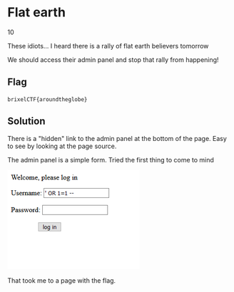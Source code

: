#  Flat earth
10

These idiots... I heard there is a rally of flat earth believers tomorrow

We should access their admin panel and stop that rally from happening!


## Flag
```
brixelCTF{aroundtheglobe}
```

## Solution
There is a "hidden" link to the admin panel at the bottom of the page. Easy to see by looking at the page source.

The admin panel is a simple form. Tried the first thing to come to mind

![](admin.PNG)

That took me to a page with the flag.
